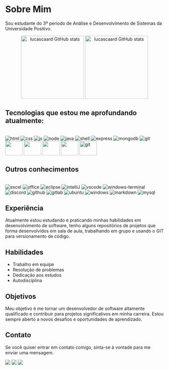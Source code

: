 # Sobre Mim

Sou estudante do 3º periodo de Análise e Desenvolvimento de Sistemas da Universidade Positivo.

<div align="center">
    <img src="https://github-readme-stats.vercel.app/api?username=lucascaard&show_icons=true&theme=tokyonight&layout=compact&include_all_commits=true&count_private=true" alt="lucascaard GitHub           stats" height="200">
    <img src="https://github-readme-stats.vercel.app/api/top-langs/?username=lucascaard&layout=donut&langs_count=16&theme=tokyonight&show_icons=true" alt="lucascaard GitHub stats" height="200">
</div>

## Tecnologias que estou me aprofundando atualmente:

<div style="display: inline-block"><br>
    <img alt="html"src="https://img.shields.io/badge/HTML5-E34F26?style=for-the-badge&logo=html5&logoColor=white">
    <img alt="css"src="https://img.shields.io/badge/CSS3-1572B6?style=for-the-badge&logo=css3&logoColor=white">
    <img alt="js"src="https://img.shields.io/badge/JavaScript-323330?style=for-the-badge&logo=javascript&logoColor=F7DF1E">
    <img alt="node"src="https://img.shields.io/badge/Node.js-43853D?style=for-the-badge&logo=node.js&logoColor=white">
    <img alt="java"src="https://img.shields.io/badge/Java-ED8B00?style=for-the-badge&logo=openjdk&logoColor=white">
    <img alt="shell"src="https://img.shields.io/badge/Shell_Script-121011?style=for-the-badge&logo=gnu-bash&logoColor=white">
    <img alt="express"src="https://img.shields.io/badge/Express.js-404D59?style=for-the-badge">
    <img alt="mongodb"src="https://img.shields.io/badge/MongoDB-4EA94B?style=for-the-badge&logo=mongodb&logoColor=white">
    <img alt="git"src="https://img.shields.io/badge/GIT-E44C30?style=for-the-badge&logo=git&logoColor=white">
</div>

<div style="display:inline-block">
    <img alt="" height="45" width="55"src="https://raw.githubusercontent.com/rahulbanerjee26/githubAboutMeGenerator/main/icons/html.svg">
    <img alt="" height="45" width="55"src="https://raw.githubusercontent.com/rahulbanerjee26/githubAboutMeGenerator/main/icons/css.svg">
    <img alt="" height="45" width="55"src="https://raw.githubusercontent.com/rahulbanerjee26/githubAboutMeGenerator/main/icons/javascript.svg">
    <img alt="" height="45" width="55"src="https://raw.githubusercontent.com/rahulbanerjee26/githubAboutMeGenerator/main/icons/java.svg">
    <img alt="git"height="45" width="55"src="https://cdn.jsdelivr.net/gh/devicons/devicon/icons/git/git-original.svg" />
</div>

## Outros conhecimentos
<div style="display: inline-block"><br>
    <img alt="excel" src="https://img.shields.io/badge/Microsoft_Excel-217346?style=for-the-badge&logo=microsoft-excel&logoColor=white">
    <img alt="office" src="https://img.shields.io/badge/Microsoft_Office-D83B01?style=for-the-badge&logo=microsoft-office&logoColor=white">
    <img alt="eclipse" src="https://img.shields.io/badge/Eclipse-2C2255?style=for-the-badge&logo=eclipse&logoColor=white">
    <img alt="intelliJ" src="https://img.shields.io/badge/IntelliJ_IDEA-000000.svg?style=for-the-badge&logo=intellij-idea&logoColor=white">
    <img alt="vscode" src="https://img.shields.io/badge/Visual_Studio_Code-0078D4?style=for-the-badge&logo=visual%20studio%20code&logoColor=white">
    <img alt="windows-terminal" src="https://img.shields.io/badge/windows%20terminal-4D4D4D?style=for-the-badge&logo=windows%20terminal&logoColor=white">
    <img alt="discord" src="https://img.shields.io/badge/Discord-7289DA?style=for-the-badge&logo=discord&logoColor=white">
    <img alt="github" src="https://img.shields.io/badge/GitHub-100000?style=for-the-badge&logo=github&logoColor=white">
    <img alt="gitlab" src="https://img.shields.io/badge/GitLab-330F63?style=for-the-badge&logo=gitlab&logoColor=white">
    <img alt="ubuntu" src="https://img.shields.io/badge/Ubuntu-E95420?style=for-the-badge&logo=ubuntu&logoColor=white">
    <img alt="windows" src="https://img.shields.io/badge/Windows-0078D6?style=for-the-badge&logo=windows&logoColor=white">
    <img alt="markdown" src="https://img.shields.io/badge/Markdown-000000?style=for-the-badge&logo=markdown&logoColor=white">
    <img alt="mysql" src="https://img.shields.io/badge/MySQL-00000F?style=for-the-badge&logo=mysql&logoColor=white">
</div>


## Experiência

Atualmente estou estudando e praticando minhas habilidades em desenvolvimento de software, tenho alguns repositórios de projetos que forma desenvolvidos em sala de aula, trabalhando em grupo e usando o GIT para versionamento de código.

## Habilidades

- Trabalho em equipe
- Resolução de problemas
- Dedicação aos estudos
- Autodisciplina

## Objetivos

Meu objetivo é me tornar um desenvolvedor de software altamente qualificado e contribuir para projetos significativos em minha carreira. Estou sempre aberto a novos desafios e oportunidades de aprendizado.

## Contato

Se você quiser entrar em contato comigo, sinta-se à vontade para me enviar uma mensagem.

<span>
    <!--gmail -->
    <a href="adslucascardoso@gmail.com" target="_blank"><img src="https://img.shields.io/badge/Gmail-D14836?style=for-the-badge&logo=gmail&logoColor=white" target="_blank"></a>
</span>

<span>
    <!--Linkedin -->
    <a href="https://www.linkedin.com/in/lucas-cardoso-de-carvalho-777582188/" target="_blank"><img src="https://img.shields.io/badge/LinkedIn-0077B5?style=for-the-badge&logo=linkedin&logoColor=white" target="_blank"></a>
</span>

<span>
      <!--WhatsApp -->
    <a href="https://wa.me/41999912106?text=Ol%C3%A1%20Lucas%2C%20te%20encontrei%20no%20GitHub.%20Podemos%20conversar%3F" target="_blank"><img src="https://img.shields.io/badge/WhatsApp-25D366?style=for-the-badge&logo=whatsapp&logoColor=white" target="_blank"></a>
</span>
